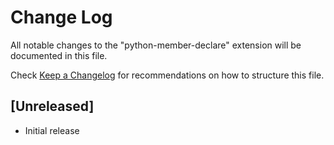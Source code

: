# Change Log

All notable changes to the "python-member-declare" extension will be documented in this file.

Check [Keep a Changelog](http://keepachangelog.com/) for recommendations on how to structure this file.

## [Unreleased]

- Initial release